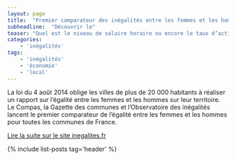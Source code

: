 ```yaml
---
layout: page
title:  "Premier comparateur des inégalités entre les femmes et les hommes au niveau des communes"
subheadline:  "Découvrir le"
teaser: "Quel est le niveau de salaire horaire ou encore le taux d’activité des hommes et des femmes dans ma commune ? L’Observatoire des inégalités, le Compas et la Gazette des communes lancent un nouveau comparateur."
categories:
    - 'inégalités'
tags:
    - 'inégalités'
    - 'économie'
    - 'local'
---
```


La loi du 4 août 2014 oblige les villes de plus de 20 000 habitants à réaliser un rapport sur l’égalité entre les femmes et les hommes sur leur territoire. Le Compas, la Gazette des communes et l’Observatoire des inégalités lancent le premier comparateur de l’égalité entre les femmes et les hommes pour toutes les communes de France.

[Lire la suite sur le site inegalites.fr](http://www.inegalites.fr/spip.php?page=analyse&id_article=1990&id_groupe=18&id_rubrique=28&id_mot=72)

{% include list-posts tag='header' %}
